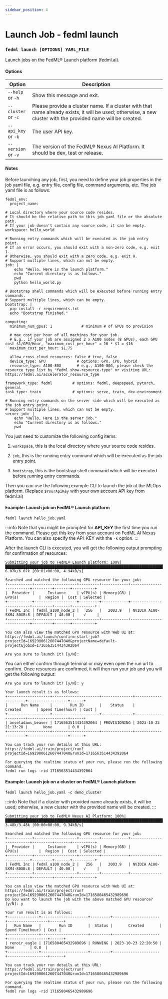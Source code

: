 ```yaml
---
sidebar_position: 4
---
```

# Launch Job - fedml launch

### `fedml launch [OPTIONS] YAML_FILE`

Launch jobs on the FedML® Launch platform (fedml.ai).

#### Options

| Option        | Description                                                                                                                                                 |
|---------------|-------------------------------------------------------------------------------------------------------------------------------------------------------------|
| <nobr>`--help`</nobr> <br/> or `-h` | Show this message and exit.                                                                                                                                  |
| <nobr>`--cluster`</nobr> <br/> or `-c` | Please provide a cluster name. If a cluster with that name already exists, it will be used; otherwise, a new cluster with the provided name will be created. |
| <nobr>`--api_key`</nobr> <br/> or `-k` | The user API key.                                                                                                                                               |
| <nobr>`--version`</nobr> <br/> or `-v` | The version of the FedML® Nexus AI Platform. It should be dev, test or release.                                                                                      |
                                                                                                                                                                                                                                                                                                                    

#### Notes

Before launching any job, first, you need to define your job properties in the job yaml file, e.g. entry file, config file, command arguments, etc. The job yaml file is as follows:

```
fedml_env:
  project_name:

# Local directory where your source code resides.
# It should be the relative path to this job yaml file or the absolute path.
# If your job doesn't contain any source code, it can be empty.
workspace: hello_world

# Running entry commands which will be executed as the job entry point.
# If an error occurs, you should exit with a non-zero code, e.g. exit 1.
# Otherwise, you should exit with a zero code, e.g. exit 0.
# Support multiple lines, which can not be empty.
job: |
    echo "Hello, Here is the launch platform."
    echo "Current directory is as follows."
    pwd
    python hello_world.py

# Bootstrap shell commands which will be executed before running entry commands.
# Support multiple lines, which can be empty.
bootstrap: |
  pip install -r requirements.txt
  echo "Bootstrap finished."

computing:
  minimum_num_gpus: 1             # minimum # of GPUs to provision

  # max cost per hour of all machines for your job.
  # E.g., if your job are assigned 2 x A100 nodes (8 GPUs), each GPU cost $1/GPU/Hour, "maximum_cost_per_hour" = 16 * $1 = $16
  maximum_cost_per_hour: $1.75

  allow_cross_cloud_resources: false # true, false
  device_type: GPU              # options: GPU, CPU, hybrid
  resource_type: A100-80G       # e.g., A100-80G, please check the resource type list by "fedml show-resource-type" or visiting URL: https://fedml.ai/accelerator_resource_type

framework_type: fedml         # options: fedml, deepspeed, pytorch, general
task_type: train              # options: serve, train, dev-environment

# Running entry commands on the server side which will be executed as the job entry point.
# Support multiple lines, which can not be empty.
server_job: |
    echo "Hello, Here is the server job."
    echo "Current directory is as follows."
    pwd
```


You just need to customize the following config items:

1. `workspace`, this is the local directory where your source code resides.

2. `job`, this is the running entry command which will be executed as the job entry point.

3. `bootstrap`, this is the bootstrap shell command which will be executed before running entry commands.

Then you can use the following example CLI to launch the job at the MLOps platform.
(Replace `$YourApiKey` with your own account API key from fedml.ai)

#### Example: Launch job on FedML® Launch platform
 

```
fedml launch hello_job.yaml
```

:::info 
Note that you might be prompted for **API_KEY** the first time you run the command. Please get this key from your account on FedML AI Nexus Platform. You can also specify the API_KEY with the `-k` option.
:::


After the launch CLI is executed, you will get the following output prompting for confirmation of resources:

```
Submitting your job to FedML® Launch platform: 100%|████████████████████████████████████████████████████████████████████████████████████████| 6.07k/6.07k [00:01<00:00, 4.94kB/s]

Searched and matched the following GPU resource for your job:
+-----------+-------------------+---------+------------+-------------------------+---------+-------+----------+
|  Provider |      Instance     | vCPU(s) | Memory(GB) |          GPU(s)         |  Region |  Cost | Selected |
+-----------+-------------------+---------+------------+-------------------------+---------+-------+----------+
| FedML Inc | fedml_a100_node_2 |   256   |   2003.9   | NVIDIA A100-SXM4-80GB:8 | DEFAULT | 40.00 |    √     |
+-----------+-------------------+---------+------------+-------------------------+---------+-------+----------+

You can also view the matched GPU resource with Web UI at:
https://fedml.ai/launch/confirm-start-job?projectId=1692900612607447040&projectName=default-project&jobId=1716563514434392064

Are you sure to launch it? [y/N]:

```

You can either confirm through terminal or may even open the run url to confirm.
Once resources are confirmed, it will then run your job and you will get the following output:

```
Are you sure to launch it? [y/N]: y

Your launch result is as follows:
+-------------------+---------------------+--------------+---------------------+------------------+------+
|      Run Name     |        Run ID       |    Status    |       Created       | Spend Time(hour) | Cost |
+-------------------+---------------------+--------------+---------------------+------------------+------+
| anseladams_beaver | 1716563514434392064 | PROVISIONING | 2023-10-23 21:13:28 |       None       | 0.0  |
+-------------------+---------------------+--------------+---------------------+------------------+------+

You can track your run details at this URL:
https://fedml.ai/train/project/run?projectId=1692900612607447040&runId=1716563514434392064

For querying the realtime status of your run, please run the following command.
fedml run logs -rid 1716563514434392064
```

#### Example: Launch job on a cluster on FedML® Launch platform

```
fedml launch hello_job.yaml -c demo_cluster
```


:::info 
Note that if a cluster with provided name already exists, it will be used; otherwise, a new cluster with the provided name will be created.
:::

```
Submitting your job to FedML® Nexus AI Platform: 100%|██████████████████████████████████████████████████████████████████████████████████████████| 3.48k/3.48k [00:00<00:00, 9.34kB/s]

Searched and matched the following GPU resource for your job:
+-----------+-------------------+---------+------------+-------------------------+---------+-------+----------+
|  Provider |      Instance     | vCPU(s) | Memory(GB) |          GPU(s)         |  Region |  Cost | Selected |
+-----------+-------------------+---------+------------+-------------------------+---------+-------+----------+
| FedML Inc | fedml_a100_node_2 |   256   |   2003.9   | NVIDIA A100-SXM4-80GB:8 | DEFAULT | 40.00 |    √     |
+-----------+-------------------+---------+------------+-------------------------+---------+-------+----------+

You can also view the matched GPU resource with Web UI at:
https://fedml.ai/train/project/run?projectId=1692900612607447040&runId=1716580465432989696
Do you want to launch the job with the above matched GPU resource? [y/N]: y

Your run result is as follows:
+--------------+---------------------+---------+---------------------+------------------+------+
|   Run Name   |        Run ID       |  Status |       Created       | Spend Time(hour) | Cost |
+--------------+---------------------+---------+---------------------+------------------+------+
| renoir_eagle | 1716580465432989696 | RUNNING | 2023-10-23 22:20:50 |       None       | 0.0  |
+--------------+---------------------+---------+---------------------+------------------+------+

You can track your run details at this URL:
https://fedml.ai/train/project/run?projectId=1692900612607447040&runId=1716580465432989696

For querying the realtime status of your run, please run the following command.
fedml run logs -rid 1716580465432989696
```